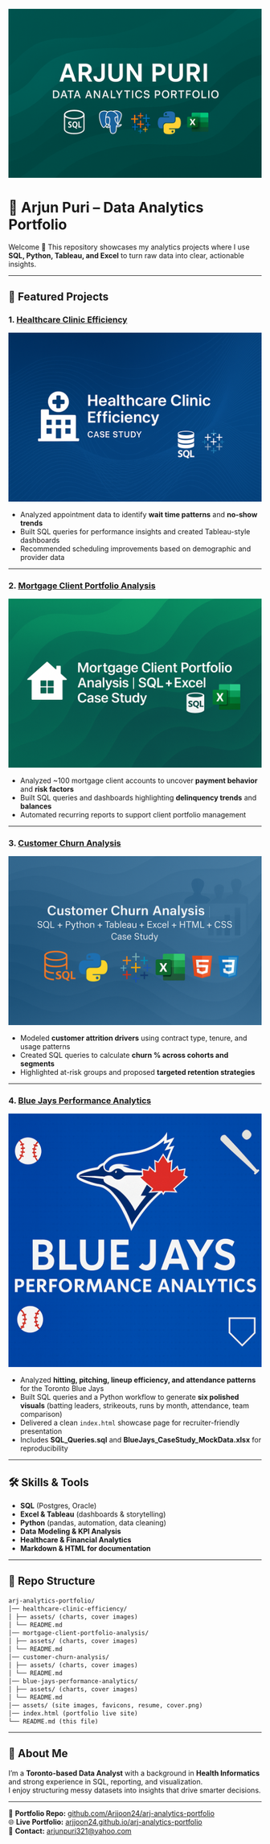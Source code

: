 ![Cover](assets/cover.png)

# 📂 Arjun Puri – Data Analytics Portfolio  

Welcome 👋 This repository showcases my analytics projects where I use **SQL, Python, Tableau, and Excel** to turn raw data into clear, actionable insights.  

---

## 🚀 Featured Projects  

### 1. [Healthcare Clinic Efficiency](./healthcare-clinic-efficiency/README.md)  
![Healthcare Cover](healthcare-clinic-efficiency/assets/healthcare_cover.png)  

- Analyzed appointment data to identify **wait time patterns** and **no-show trends**  
- Built SQL queries for performance insights and created Tableau-style dashboards  
- Recommended scheduling improvements based on demographic and provider data  

---

### 2. [Mortgage Client Portfolio Analysis](./mortgage-client-portfolio-analysis/README.md)  
![Mortgage Cover](mortgage-client-portfolio-analysis/assets/mortgage_cover.png)  

- Analyzed ~100 mortgage client accounts to uncover **payment behavior** and **risk factors**  
- Built SQL queries and dashboards highlighting **delinquency trends** and **balances**  
- Automated recurring reports to support client portfolio management  

---

### 3. [Customer Churn Analysis](./customer-churn-analysis/README.md)  
![Churn Cover](customer-churn-analysis/assets/churn_cover.png)  

- Modeled **customer attrition drivers** using contract type, tenure, and usage patterns  
- Created SQL queries to calculate **churn % across cohorts and segments**  
- Highlighted at-risk groups and proposed **targeted retention strategies**  

---

### 4. [Blue Jays Performance Analytics](./blue-jays-performance-analytics/README.md)  
![Blue Jays Cover](blue-jays-performance-analytics/assets/bluejays_cover.png)  

- Analyzed **hitting, pitching, lineup efficiency, and attendance patterns** for the Toronto Blue Jays  
- Built SQL queries and a Python workflow to generate **six polished visuals** (batting leaders, strikeouts, runs by month, attendance, team comparison)  
- Delivered a clean `index.html` showcase page for recruiter-friendly presentation  
- Includes **SQL_Queries.sql** and **BlueJays_CaseStudy_MockData.xlsx** for reproducibility  

---

## 🛠 Skills & Tools  

- **SQL** (Postgres, Oracle)  
- **Excel & Tableau** (dashboards & storytelling)  
- **Python** (pandas, automation, data cleaning)  
- **Data Modeling & KPI Analysis**  
- **Healthcare & Financial Analytics**  
- **Markdown & HTML for documentation**  

---

## 📂 Repo Structure  
```
arj-analytics-portfolio/
│── healthcare-clinic-efficiency/
│ ├── assets/ (charts, cover images)
│ └── README.md
│── mortgage-client-portfolio-analysis/
│ ├── assets/ (charts, cover images)
│ └── README.md
│── customer-churn-analysis/
│ ├── assets/ (charts, cover images)
│ └── README.md
│── blue-jays-performance-analytics/
│ ├── assets/ (charts, cover images)
│ └── README.md
│── assets/ (site images, favicons, resume, cover.png)
│── index.html (portfolio live site)
└── README.md (this file)
```

---

## 🌟 About Me  

I’m a **Toronto-based Data Analyst** with a background in **Health Informatics** and strong experience in SQL, reporting, and visualization.  
I enjoy structuring messy datasets into insights that drive smarter decisions.  

---

📂 **Portfolio Repo:** [github.com/Arjjoon24/arj-analytics-portfolio](https://github.com/Arjjoon24/arj-analytics-portfolio)  
🌐 **Live Portfolio:** [arjjoon24.github.io/arj-analytics-portfolio](https://arjjoon24.github.io/arj-analytics-portfolio/)  
📧 **Contact:** [arjunpuri321@yahoo.com](mailto:arjunpuri321@yahoo.com)  
